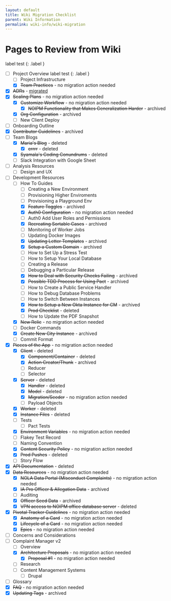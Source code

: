 ```yaml
---
layout: default
title: Wiki Migration Checklist
parent: Wiki Information
permalink: wiki-info/wiki-migration
---
```


# Pages to Review from Wiki
label test
{: .label }

- [ ] Project Overview 
  label test
  {: .label }
  - [ ] Project Infrastructure
  - [x] ~~Team Practices~~ - no migration action needed
- [x] ~~ADRs~~ - [migrated](../adrs)
- [x] ~~Scaling Plans~~ - no migration action needed
  - [x] ~~Customize Workflow~~ - no migration action needed
    - [x] ~~NOIPM Functionality that Makes Generalization Harder~~ - archived
  - [x] ~~Org Configuration~~ - archived
  - [ ] New Client Deploy
- [ ] Onboarding Outline
- [x] ~~Contributor Guidelines~~ - archived
- [ ] Team Blogs
  - [x] ~~Maria's Blog~~ - deleted
    - [x] ~~errrr~~ - deleted
  - [x] ~~Syamala's Coding Conundrums~~ - deleted
  - [ ] Slack Integration with Google Sheet
- [ ] Analysis Resources
  - [ ] Design and UX
- [ ] Development Resources
  - [ ] How To Guides
    - [ ] Creating a New Environment
    - [ ] Provisioning Higher Enviroments
    - [ ] Provisioning a Playground Env
    - [x] ~~Feature Toggles~~ - archived
    - [x] ~~Auth0 Configuration~~ - no migration action needed
    - [ ] Auth0 Add User Roles and Permissions
    - [x] ~~Recreating Sortable Cases~~ - archived
    - [ ] Monitoring of Worker Jobs
    - [ ] Updating Docker Images
    - [x] ~~Updating Letter Templates~~ - archived
    - [x] ~~Setup a Custom Domain~~ - archived
    - [ ] How to Set Up a Stress Test
    - [ ] How to Setup Your Local Database
    - [ ] Creating a Release
    - [ ] Debugging a Particular Release
    - [x] ~~How to Deal with Security Checks Failing~~ - archived
    - [x] ~~Possible TDD Process for Using Pact~~ - archived
    - [ ] How to Create a Public Service Handler
    - [ ] How to Debug Database Problems
    - [ ] How to Switch Between Instances
    - [x] ~~How to Setup a New Okta Instance for CM~~ - archived
    - [x] ~~Prod Checklist~~ - deleted
    - [ ] How to Update the PDF Snapshot
  - [x] ~~New Relic~~ - no migration action needed
  - [ ] Docker Commands
  - [x] ~~Create New City Instance~~ - archived
  - [ ] Commit Format
- [x] ~~Pieces of the App~~ - no migration action needed
  - [x] ~~Client~~ - deleted
    - [x] ~~Component/Container~~ - deleted
    - [x] ~~Action Creator/Thunk~~ - archived
    - [ ] Reducer
    - [ ] Selector
  - [x] ~~Server~~ - deleted
    - [x] ~~Handler~~ - deleted
    - [x] ~~Model~~ - deleted
    - [x] ~~Migration/Seeder~~ - no migration action needed
    - [ ] Payload Objects
  - [x] ~~Worker~~ - deleted
  - [x] ~~Instance Files~~ - deleted
  - [ ] Tests
    - [ ] Pact Tests
  - [x] ~~Environment Variables~~ - no migration action needed
  - [ ] Flakey Test Record
  - [ ] Naming Convention
  - [x] ~~Content Security Policy~~ - no migration action needed
  - [x] ~~Prod Pushes~~ - deleted
  - [ ] Story Flow
- [x] ~~API Documentation~~ - deleted
- [x] ~~Data Resources~~ - no migration action needed
  - [x] ~~NOLA Data Portal (Misconduct Complaints)~~ - no migration action needed
  - [x] ~~IA Pro Officer & Allegation Data~~ - archived
  - [ ] Auditing
  - [x] ~~Officer Seed Data~~ - archived
  - [x] ~~VPN access to NOIPM office database server~~ - deleted
- [x] ~~Pivotal Tracker Guidelines~~ - no migration action needed
  - [x] ~~Anatomy of a Card~~ - no migration action needed
  - [x] ~~Lifecycle of a Card~~ - no migration action needed
  - [x] ~~Epics~~ - no migration action needed
- [ ] Concerns and Considerations
- [ ] Complaint Manager v2
  - [ ] Overview
  - [x] ~~Architecture Proposals~~ - no migration action needed
    - [x] ~~Proposal #1~~ - no migration action needed
  - [ ] Research
  - [ ] Content Management Systems
    - [ ] Drupal
- [ ] Glossary
- [x] ~~FAQ~~ - no migration action needed
- [x] ~~Updating Tags~~ - archived
